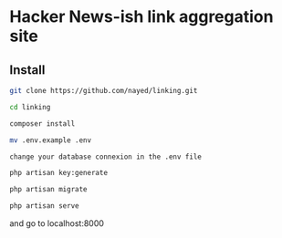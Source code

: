 # Hacker News-ish link aggregation site

## Install
```bash
git clone https://github.com/nayed/linking.git

cd linking

composer install

mv .env.example .env

change your database connexion in the .env file

php artisan key:generate

php artisan migrate

php artisan serve

```

and go to localhost:8000